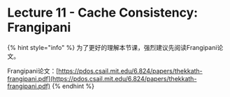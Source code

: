 # Lecture 11 - Cache Consistency: Frangipani

{% hint style="info" %}
为了更好的理解本节课，强烈建议先阅读Frangipani论文。

Frangipani论文：[https://pdos.csail.mit.edu/6.824/papers/thekkath-frangipani.pdf](https://pdos.csail.mit.edu/6.824/papers/thekkath-frangipani.pdf)
{% endhint %}
